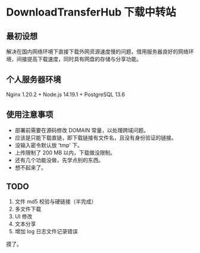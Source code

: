 # DownloadTransferHub 下载中转站

## 最初设想

解决在国内网络环境下直接下载外网资源速度慢的问题，借用服务器良好的网络环境，间接提高下载速度，同时具有网盘的存储与分享功能。

## 个人服务器环境

Nginx 1.20.2 + Node.js 14.19.1 + PostgreSQL 13.6

## 使用注意事项

- 部署前需要在源码修改 DOMAIN 常量，以处理跨域问题。
- 应该是只能下载直链，即下载链接有文件名，且没有身份验证的链接。
- 没输入密令默认放 'tmp' 下。
- 上传限制了 200 MB 以内，下载做没限制。
- 还有几个功能没做，先学点别的东西。
- 想不起来了。

## TODO

1. 文件 md5 校验与硬链接（半完成）
2. 多文件下载
3. UI 修改
4. 文本分享
5. 增加 log 日志文件记录错误

摸了。
